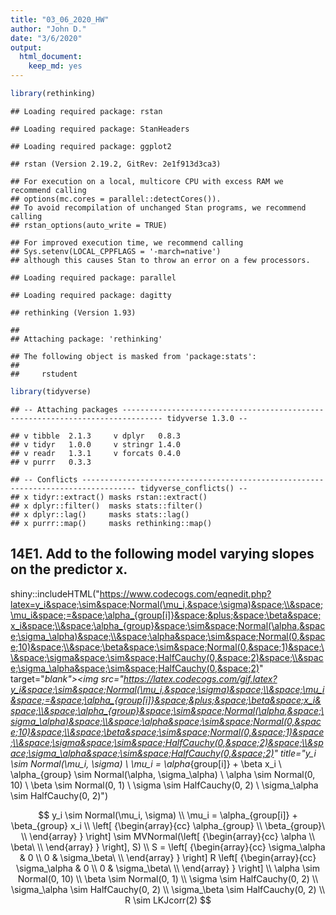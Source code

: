 ```yaml
---
title: "03_06_2020_HW"
author: "John D."
date: "3/6/2020"
output: 
  html_document: 
    keep_md: yes
---
```





```r
library(rethinking)
```

```
## Loading required package: rstan
```

```
## Loading required package: StanHeaders
```

```
## Loading required package: ggplot2
```

```
## rstan (Version 2.19.2, GitRev: 2e1f913d3ca3)
```

```
## For execution on a local, multicore CPU with excess RAM we recommend calling
## options(mc.cores = parallel::detectCores()).
## To avoid recompilation of unchanged Stan programs, we recommend calling
## rstan_options(auto_write = TRUE)
```

```
## For improved execution time, we recommend calling
## Sys.setenv(LOCAL_CPPFLAGS = '-march=native')
## although this causes Stan to throw an error on a few processors.
```

```
## Loading required package: parallel
```

```
## Loading required package: dagitty
```

```
## rethinking (Version 1.93)
```

```
## 
## Attaching package: 'rethinking'
```

```
## The following object is masked from 'package:stats':
## 
##     rstudent
```

```r
library(tidyverse)
```

```
## -- Attaching packages ------------------------------------------------------------------------------- tidyverse 1.3.0 --
```

```
## v tibble  2.1.3     v dplyr   0.8.3
## v tidyr   1.0.0     v stringr 1.4.0
## v readr   1.3.1     v forcats 0.4.0
## v purrr   0.3.3
```

```
## -- Conflicts ---------------------------------------------------------------------------------- tidyverse_conflicts() --
## x tidyr::extract() masks rstan::extract()
## x dplyr::filter()  masks stats::filter()
## x dplyr::lag()     masks stats::lag()
## x purrr::map()     masks rethinking::map()
```

## 14E1. Add to the following model varying slopes on the predictor x.
shiny::includeHTML("https://www.codecogs.com/eqnedit.php?latex=y_i&space;\sim&space;Normal(\mu_i,&space;\sigma)&space;\\&space;\mu_i&space;=&space;\alpha_{group[i]}&space;&plus;&space;\beta&space;x_i&space;\\&space;\alpha_{group}&space;\sim&space;Normal(\alpha,&space;\sigma_\alpha)&space;\\&space;\alpha&space;\sim&space;Normal(0,&space;10)&space;\\&space;\beta&space;\sim&space;Normal(0,&space;1)&space;\\&space;\sigma&space;\sim&space;HalfCauchy(0,&space;2)&space;\\&space;\sigma_\alpha&space;\sim&space;HalfCauchy(0,&space;2)" target="_blank"><img src="https://latex.codecogs.com/gif.latex?y_i&space;\sim&space;Normal(\mu_i,&space;\sigma)&space;\\&space;\mu_i&space;=&space;\alpha_{group[i]}&space;&plus;&space;\beta&space;x_i&space;\\&space;\alpha_{group}&space;\sim&space;Normal(\alpha,&space;\sigma_\alpha)&space;\\&space;\alpha&space;\sim&space;Normal(0,&space;10)&space;\\&space;\beta&space;\sim&space;Normal(0,&space;1)&space;\\&space;\sigma&space;\sim&space;HalfCauchy(0,&space;2)&space;\\&space;\sigma_\alpha&space;\sim&space;HalfCauchy(0,&space;2)" title="y_i \sim Normal(\mu_i, \sigma) \\ \mu_i = \alpha_{group[i]} + \beta x_i \\ \alpha_{group} \sim Normal(\alpha, \sigma_\alpha) \\ \alpha \sim Normal(0, 10) \\ \beta \sim Normal(0, 1) \\ \sigma \sim HalfCauchy(0, 2) \\ \sigma_\alpha \sim HalfCauchy(0, 2)")

$$
y_i \sim Normal(\mu_i, \sigma) \\
\mu_i = \alpha_{group[i]} + \beta_{group} x_i \\
\left[ {\begin{array}{cc}
   \alpha_{group} \\
   \beta_{group}\ \\
  \end{array} } \right] \sim MVNormal(\left[ {\begin{array}{cc}
   \alpha \\
   \beta\ \\
  \end{array} } \right], S) \\
S =  \left[ {\begin{array}{cc}
   \sigma_\alpha & 0 \\
   0 & \sigma_\beta\ \\
  \end{array} } \right]
  R
  \left[ {\begin{array}{cc}
   \sigma_\alpha & 0 \\
   0 & \sigma_\beta\ \\
  \end{array} } \right] \\ 
\alpha \sim Normal(0, 10) \\
\beta \sim Normal(0, 1) \\
\sigma \sim HalfCauchy(0, 2)  \\
\sigma_\alpha \sim HalfCauchy(0, 2) \\
\sigma_\beta \sim HalfCauchy(0, 2) \\
R \sim LKJcorr(2)
$$
<!-- ## 14E2. Think up a context in which varying intercepts will be positively correlated with varying slopes. Provide a mechanistic explanation for the correlation -->

<!-- Movie theaters and their attendence throughout the day. Popular theaters will have a higher attendence at any time of the day compared to less popular theaters. At peak times like night, both theaters will have higher attendence with  the more popular theater having a larger increase. -->

<!-- ## 14E3. When is it possible for a varying slopes model to have fewer effective parameters (as estimated by WAIC or DIC) than the corresponding model with fixed (unpooled) slopes? Explain. -->

<!-- Highly correlated groups -->

<!-- ## 14M1. Repeat the café robot simulation from the beginning of the chapter. This time, set rho to zero, so that there is no correlation between intercepts and slopes. How does the posterior distribution of the correlation reflect this change in the underlying simulation? -->

<!-- ```{r} -->
<!-- a <- 3.5 # average morning wait time -->
<!-- b <- (-1) # average difference afternoon wait time -->
<!-- sigma_a <- 1 # std dev in intercepts -->
<!-- sigma_b <- 0.5 # std dev in slopes -->
<!-- rho <- (0) # correlation between intercepts and slopes -->
<!-- Mu <- c( a , b ) # Vector of means for multivariate -->
<!-- cov_ab <- sigma_a*sigma_b*rho # Create off diagonal value for 2X2 matrix -->
<!-- Sigma <- matrix( c(sigma_a^2,cov_ab,cov_ab,sigma_b^2) , ncol=2 ) # Make var-cov matrix -->
<!-- sigmas <- c(sigma_a,sigma_b) # standard deviations -->
<!-- N_cafes <- 20 -->
<!-- library(MASS) -->
<!-- set.seed(5) # used to replicate example -->
<!-- vary_effects <- mvrnorm( N_cafes, Mu, Sigma) -->
<!-- a_cafe <- vary_effects[,1] -->
<!-- b_cafe <- vary_effects[,2] -->
<!-- plot(a_cafe, b_cafe, col = rangi2, -->
<!--      xlab = "intercepts (a_cafe)", -->
<!--      ylab = "slopes (b_cafe)") -->
<!-- # overlay population distribution -->
<!-- library(ellipse) -->
<!-- for (l in c(0.1, 0.3, 0.5, 0.8, 0.99)) -->
<!--   lines(ellipse(Sigma, centre = Mu, level = l), col = col.alpha("black", 0.2)) -->
<!-- set.seed(22) -->
<!-- N_visits <- 10 -->
<!-- afternoon <- rep(0:1,N_visits*N_cafes/2) -->
<!-- cafe_id <- rep( 1:N_cafes , each=N_visits ) -->
<!-- mu <- a_cafe[cafe_id] + b_cafe[cafe_id]*afternoon -->
<!-- sigma <- 0.5 # std dev within cafes -->
<!-- wait <- rnorm( N_visits*N_cafes , mu , sigma ) -->
<!-- d <- data.frame( cafe=cafe_id , afternoon=afternoon , wait=wait ) -->

<!-- m14.1M <- ulam( -->
<!--   alist( -->
<!--     wait ~ normal(mu , sigma), -->
<!--     mu <- a_cafe[cafe] + b_cafe[cafe] * afternoon, -->
<!--     c(a_cafe, b_cafe)[cafe] ~ multi_normal(c(a, b) , Rho , sigma_cafe), -->
<!--     a ~ normal(5, 2), -->
<!--     b ~ normal(-1, 0.5), -->
<!--     sigma_cafe ~ exponential(1), -->
<!--     sigma ~ exponential(1), -->
<!--     Rho ~ lkj_corr(2) -->
<!--   ) , -->
<!--   data = d, -->
<!--   chains = 4, -->
<!--   cores = 4 -->
<!-- ) -->

<!-- post <- extract.samples(m14.1M) -->
<!-- dens( post$Rho[,1,2] ) -->
<!-- ``` -->

<!-- It's mostly around 0, but tails do extend past |0.5| -->

<!-- Trying again with stronger eta -->
<!-- ```{r} -->
<!-- m14.1Ma <- ulam( -->
<!--   alist( -->
<!--     wait ~ normal(mu , sigma), -->
<!--     mu <- a_cafe[cafe] + b_cafe[cafe] * afternoon, -->
<!--     c(a_cafe, b_cafe)[cafe] ~ multi_normal(c(a, b) , Rho , sigma_cafe), -->
<!--     a ~ normal(5, 2), -->
<!--     b ~ normal(-1, 0.5), -->
<!--     sigma_cafe ~ exponential(1), -->
<!--     sigma ~ exponential(1), -->
<!--     Rho ~ lkj_corr(5) -->
<!--   ) , -->
<!--   data = d, -->
<!--   chains = 4, -->
<!--   cores = 4 -->
<!-- ) -->

<!-- post <- extract.samples(m14.1Ma) -->
<!-- dens( post$Rho[,1,2] ) -->
<!-- ``` -->

<!-- look at correlation of posterior -->
<!-- ```{r} -->
<!-- tail(precis(m14.1M, depth = 3), 4) -->
<!-- tail(precis(m14.1Ma, depth = 3), 4) -->
<!-- ``` -->

<!-- Looks like a correlation is about 0 -->

<!-- ## 14M2. Fit this multilevel model to the simulated café data: -->
<!-- $$ -->
<!-- W_i \sim Normal(\mu_i, \sigma) \\ -->
<!-- \mu_i = \alpha_{cafe[i]} + \beta_{cafe[i]}A_i \\ -->
<!-- \alpha_{cafe} \sim Normal(\alpha, \sigma_\alpha) \\ -->
<!-- \beta_{cafe} \sim Normal(\beta, \sigma_\beta) \\ -->
<!-- \alpha \sim Normal(0, 10) \\ -->
<!-- \beta \sim Normal(0, 10)  \\ -->
<!-- \sigma \sim HalfCauchy(0, 1) \\ -->
<!-- \sigma_\alpha \sim HalfCauchy(0, 1)  \\ -->
<!-- \sigma_\beta \sim HalfCauchy(0, 1) \\ -->
<!-- $$ -->

<!-- Use WAIC to compare this model to the model from the chapter, the one that uses a multi-variate -->
<!-- Gaussian prior. Explain the result. -->


<!-- ```{r} -->
<!-- # Bring original simulated data set in -->
<!-- a <- 3.5 # average morning wait time -->
<!-- b <- (-1) # average difference afternoon wait time -->
<!-- sigma_a <- 1 # std dev in intercepts -->
<!-- sigma_b <- 0.5 # std dev in slopes -->
<!-- rho <- (-0.7) # correlation between intercepts and slopes -->
<!-- Mu <- c( a , b ) # Vector of means for multivariate -->
<!-- cov_ab <- sigma_a*sigma_b*rho # Create off diagonal value for 2X2 matrix -->
<!-- Sigma <- matrix( c(sigma_a^2,cov_ab,cov_ab,sigma_b^2) , ncol=2 ) # Make var-cov matrix -->
<!-- sigmas <- c(sigma_a,sigma_b) # standard deviations -->
<!-- N_cafes <- 20 -->
<!-- set.seed(5) # used to replicate example -->
<!-- vary_effects <- mvrnorm( N_cafes, Mu, Sigma) -->
<!-- a_cafe <- vary_effects[,1] -->
<!-- b_cafe <- vary_effects[,2] -->
<!-- set.seed(22) -->
<!-- N_visits <- 10 -->
<!-- afternoon <- rep(0:1,N_visits*N_cafes/2) -->
<!-- cafe_id <- rep( 1:N_cafes , each=N_visits ) -->
<!-- mu <- a_cafe[cafe_id] + b_cafe[cafe_id]*afternoon -->
<!-- sigma <- 0.5 # std dev within cafes -->
<!-- wait <- rnorm( N_visits*N_cafes , mu , sigma ) -->
<!-- d <- data.frame( cafe=cafe_id , afternoon=afternoon , wait=wait ) -->

<!-- # orignal model -->
<!-- m14.1 <- ulam( -->
<!--   alist( -->
<!--     wait ~ normal(mu , sigma), -->
<!--     mu <- a_cafe[cafe] + b_cafe[cafe] * afternoon, -->
<!--     c(a_cafe, b_cafe)[cafe] ~ multi_normal(c(a, b) , Rho , sigma_cafe), -->
<!--     a ~ normal(5, 2), -->
<!--     b ~ normal(-1, 0.5), -->
<!--     sigma_cafe ~ exponential(1), -->
<!--     sigma ~ exponential(1), -->
<!--     Rho ~ lkj_corr(2) -->
<!--   ) , -->
<!--   data = d, -->
<!--   chains = 4, -->
<!--   cores = 4, -->
<!--   log_lik = T -->
<!-- ) -->

<!-- # new model -->
<!-- m14.2 <- ulam( -->
<!--   alist( -->
<!--     wait ~ normal(mu , sigma), -->
<!--     mu <- a_cafe[cafe] + b_cafe[cafe] * afternoon, -->
<!--     a_cafe[cafe] ~ normal(a, sigma_a), -->
<!--     b_cafe[cafe] ~ normal(b, sigma_b), -->
<!--     a ~ normal(5, 2), -->
<!--     b ~ normal(-1, 0.5), -->
<!--     sigma ~ exponential(1), -->
<!--     sigma_a ~ exponential(1), -->
<!--     sigma_b ~ exponential(1) -->
<!--   ) , -->
<!--   data = d, -->
<!--   chains = 4, -->
<!--   cores = 4, -->
<!--   log_lik = T -->
<!-- ) -->

<!-- compare(m14.1,m14.2) -->
<!-- ``` -->

<!-- Basically the same except the varying intercepts and slopes model does slightly better. New model had varying slopes and intercepts, just no covariance. -->

